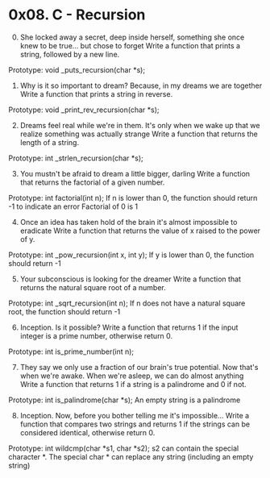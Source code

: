 # 0x08. C - Recursion

0. She locked away a secret, deep inside herself, 
something she once knew to be true... but chose to forget
	Write a function that prints a string, followed by a new line.

Prototype: void _puts_recursion(char *s);

1. Why is it so important to dream? Because, in my dreams we are together
	Write a function that prints a string in reverse.

Prototype: void _print_rev_recursion(char *s);

2. Dreams feel real while we're in them. 
It's only when we wake up that we realize something was actually strange
	Write a function that returns the length of a string.

Prototype: int _strlen_recursion(char *s);

3. You mustn't be afraid to dream a little bigger, darling
	Write a function that returns the factorial of a given number.

Prototype: int factorial(int n);
If n is lower than 0, the function should return -1 to indicate an error
Factorial of 0 is 1

4. Once an idea has taken hold of the brain it's almost impossible to eradicate
	Write a function that returns the value of x raised to the power of y.

Prototype: int _pow_recursion(int x, int y);
If y is lower than 0, the function should return -1

5. Your subconscious is looking for the dreamer
	Write a function that returns the natural square root of a number.

Prototype: int _sqrt_recursion(int n);
If n does not have a natural square root, the function should return -1

6. Inception. Is it possible?
	Write a function that returns 1 if the input integer is a prime number, otherwise return 0.

Prototype: int is_prime_number(int n);

7. They say we only use a fraction of our brain's true potential. Now that's when we're awake.
 When we're asleep, we can do almost anything
	Write a function that returns 1 if a string is a palindrome and 0 if not.

Prototype: int is_palindrome(char *s);
An empty string is a palindrome

8. Inception. Now, before you bother telling me it's impossible...
	Write a function that compares two strings and returns 1 if the strings can be considered identical, otherwise return 0.

Prototype: int wildcmp(char *s1, char *s2);
s2 can contain the special character *.
The special char * can replace any string (including an empty string)


